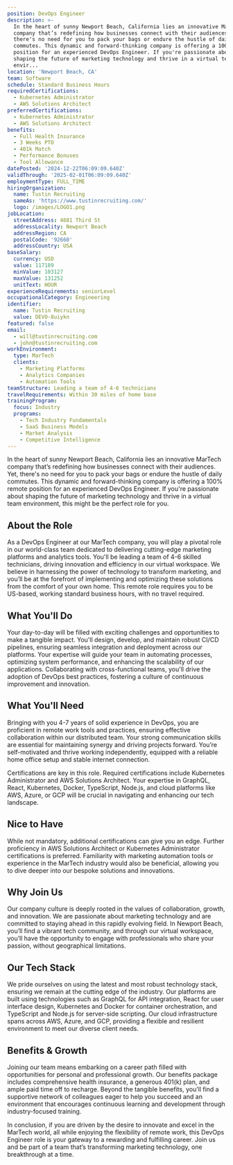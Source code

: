 ```yaml
---
position: DevOps Engineer
description: >-
  In the heart of sunny Newport Beach, California lies an innovative MarTech
  company that’s redefining how businesses connect with their audiences. Yet,
  there's no need for you to pack your bags or endure the hustle of daily
  commutes. This dynamic and forward-thinking company is offering a 100% remote
  position for an experienced DevOps Engineer. If you're passionate about
  shaping the future of marketing technology and thrive in a virtual team
  envir...
location: 'Newport Beach, CA'
team: Software
schedule: Standard Business Hours
requiredCertifications:
  - Kubernetes Administrator
  - AWS Solutions Architect
preferredCertifications:
  - Kubernetes Administrator
  - AWS Solutions Architect
benefits:
  - Full Health Insurance
  - 3 Weeks PTO
  - 401k Match
  - Performance Bonuses
  - Tool Allowance
datePosted: '2024-12-22T06:09:09.640Z'
validThrough: '2025-02-01T06:09:09.640Z'
employmentType: FULL_TIME
hiringOrganization:
  name: Tustin Recruiting
  sameAs: 'https://www.tustinrecruiting.com/'
  logo: /images/LOGO1.png
jobLocation:
  streetAddress: 4681 Third St
  addressLocality: Newport Beach
  addressRegion: CA
  postalCode: '92660'
  addressCountry: USA
baseSalary:
  currency: USD
  value: 117189
  minValue: 103127
  maxValue: 131252
  unitText: HOUR
experienceRequirements: seniorLevel
occupationalCategory: Engineering
identifier:
  name: Tustin Recruiting
  value: DEVO-8uiykn
featured: false
email:
  - will@tustinrecruiting.com
  - john@tustinrecruiting.com
workEnvironment:
  type: MarTech
  clients:
    - Marketing Platforms
    - Analytics Companies
    - Automation Tools
teamStructure: Leading a team of 4-6 technicians
travelRequirements: Within 30 miles of home base
trainingProgram:
  focus: Industry
  programs:
    - Tech Industry Fundamentals
    - SaaS Business Models
    - Market Analysis
    - Competitive Intelligence
---
```




In the heart of sunny Newport Beach, California lies an innovative MarTech company that’s redefining how businesses connect with their audiences. Yet, there's no need for you to pack your bags or endure the hustle of daily commutes. This dynamic and forward-thinking company is offering a 100% remote position for an experienced DevOps Engineer. If you're passionate about shaping the future of marketing technology and thrive in a virtual team environment, this might be the perfect role for you.

## About the Role

As a DevOps Engineer at our MarTech company, you will play a pivotal role in our world-class team dedicated to delivering cutting-edge marketing platforms and analytics tools. You'll be leading a team of 4-6 skilled technicians, driving innovation and efficiency in our virtual workspace. We believe in harnessing the power of technology to transform marketing, and you’ll be at the forefront of implementing and optimizing these solutions from the comfort of your own home. This remote role requires you to be US-based, working standard business hours, with no travel required.

## What You'll Do

Your day-to-day will be filled with exciting challenges and opportunities to make a tangible impact. You'll design, develop, and maintain robust CI/CD pipelines, ensuring seamless integration and deployment across our platforms. Your expertise will guide your team in automating processes, optimizing system performance, and enhancing the scalability of our applications. Collaborating with cross-functional teams, you'll drive the adoption of DevOps best practices, fostering a culture of continuous improvement and innovation.

## What You'll Need

Bringing with you 4-7 years of solid experience in DevOps, you are proficient in remote work tools and practices, ensuring effective collaboration within our distributed team. Your strong communication skills are essential for maintaining synergy and driving projects forward. You’re self-motivated and thrive working independently, equipped with a reliable home office setup and stable internet connection.

Certifications are key in this role. Required certifications include Kubernetes Administrator and AWS Solutions Architect. Your expertise in GraphQL, React, Kubernetes, Docker, TypeScript, Node.js, and cloud platforms like AWS, Azure, or GCP will be crucial in navigating and enhancing our tech landscape.

## Nice to Have

While not mandatory, additional certifications can give you an edge. Further proficiency in AWS Solutions Architect or Kubernetes Administrator certifications is preferred. Familiarity with marketing automation tools or experience in the MarTech industry would also be beneficial, allowing you to dive deeper into our bespoke solutions and innovations.

## Why Join Us

Our company culture is deeply rooted in the values of collaboration, growth, and innovation. We are passionate about marketing technology and are committed to staying ahead in this rapidly evolving field. In Newport Beach, you’ll find a vibrant tech community, and through our virtual workspace, you’ll have the opportunity to engage with professionals who share your passion, without geographical limitations.

## Our Tech Stack

We pride ourselves on using the latest and most robust technology stack, ensuring we remain at the cutting edge of the industry. Our platforms are built using technologies such as GraphQL for API integration, React for user interface design, Kubernetes and Docker for container orchestration, and TypeScript and Node.js for server-side scripting. Our cloud infrastructure spans across AWS, Azure, and GCP, providing a flexible and resilient environment to meet our diverse client needs.

## Benefits & Growth

Joining our team means embarking on a career path filled with opportunities for personal and professional growth. Our benefits package includes comprehensive health insurance, a generous 401(k) plan, and ample paid time off to recharge. Beyond the tangible benefits, you’ll find a supportive network of colleagues eager to help you succeed and an environment that encourages continuous learning and development through industry-focused training.

In conclusion, if you are driven by the desire to innovate and excel in the MarTech world, all while enjoying the flexibility of remote work, this DevOps Engineer role is your gateway to a rewarding and fulfilling career. Join us and be part of a team that’s transforming marketing technology, one breakthrough at a time.